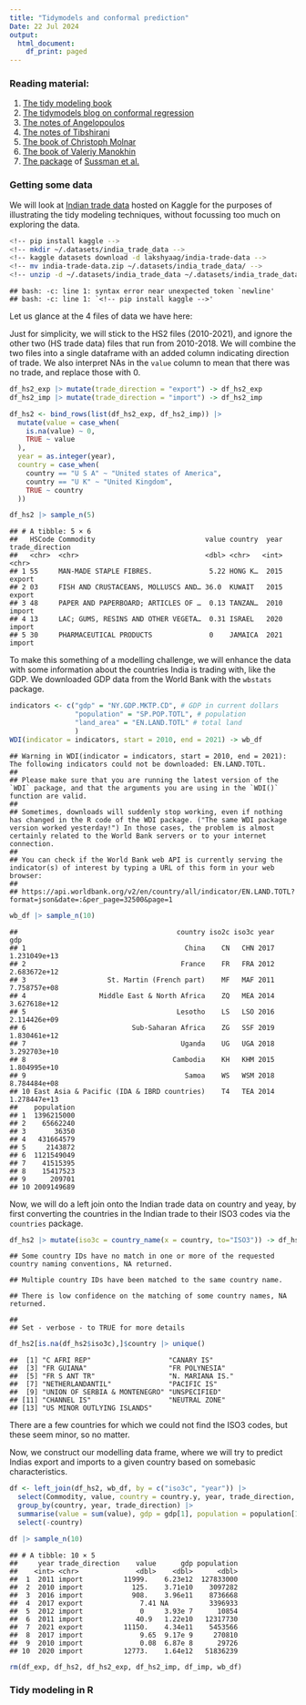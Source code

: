 ```yaml
---
title: "Tidymodels and conformal prediction"
Date: 22 Jul 2024
output:
  html_document:
    df_print: paged
---
```





### Reading material:

1.  [The tidy modeling book](https://www.tmwr.org/)
2.  [The tidymodels blog on conformal regression](https://www.tidymodels.org/learn/models/conformal-regression/)
3.  [The notes of Angelopoulos](https://arxiv.org/abs/2107.07511)
4.  [The notes of Tibshirani](https://www.stat.berkeley.edu/~ryantibs/statlearn-s23/lectures/conformal.pdf)
5.  [The book of Christoph Molnar](https://christophmolnar.com/books/conformal-prediction/)
6.  [The book of Valeriy Manokhin](https://maven.com/valeriy-manokhin/applied-conformal-prediction)
7.  [The package](https://github.com/herbps10/AdaptiveConformal) of [Sussman et al.](https://arxiv.org/abs/2312.00448)

### Getting some data

We will look at [Indian trade data](https://www.kaggle.com/datasets/lakshyaag/india-trade-data) hosted on Kaggle for the purposes of illustrating the tidy modeling techniques, without focussing too much on exploring the data.


``` bash
<!-- pip install kaggle -->
<!-- mkdir ~/.datasets/india_trade_data -->
<!-- kaggle datasets download -d lakshyaag/india-trade-data -->
<!-- mv india-trade-data.zip ~/.datasets/india_trade_data/ -->
<!-- unzip -d ~/.datasets/india_trade_data ~/.datasets/india_trade_data/india-trade-data.zip  -->
```

```
## bash: -c: line 1: syntax error near unexpected token `newline'
## bash: -c: line 1: `<!-- pip install kaggle -->'
```
Let us glance at the 4 files of data we have here:



Just for simplicity, we will stick to the HS2 files (2010-2021), and ignore the other two (HS trade data) files that run from 2010-2018. We will combine the two files into a single dataframe with an added column indicating direction of trade. We also interpret NAs in the `value` column to mean that there was no trade, and replace those with 0.


``` r
df_hs2_exp |> mutate(trade_direction = "export") -> df_hs2_exp
df_hs2_imp |> mutate(trade_direction = "import") -> df_hs2_imp

df_hs2 <- bind_rows(list(df_hs2_exp, df_hs2_imp)) |> 
  mutate(value = case_when(
    is.na(value) ~ 0,
    TRUE ~ value
  ),
  year = as.integer(year),
  country = case_when(
    country == "U S A" ~ "United states of America",
    country == "U K" ~ "United Kingdom",
    TRUE ~ country
  ))

df_hs2 |> sample_n(5)
```

```
## # A tibble: 5 × 6
##   HSCode Commodity                           value country  year trade_direction
##   <chr>  <chr>                               <dbl> <chr>   <int> <chr>          
## 1 55     MAN-MADE STAPLE FIBRES.              5.22 HONG K…  2015 export         
## 2 03     FISH AND CRUSTACEANS, MOLLUSCS AND… 36.0  KUWAIT   2015 export         
## 3 48     PAPER AND PAPERBOARD; ARTICLES OF …  0.13 TANZAN…  2010 import         
## 4 13     LAC; GUMS, RESINS AND OTHER VEGETA…  0.31 ISRAEL   2020 import         
## 5 30     PHARMACEUTICAL PRODUCTS              0    JAMAICA  2021 import
```

To make this something of a modelling challenge, we will enhance the data with some information about the countries India is trading with, like the GDP. We downloaded GDP data from the World Bank with the `wbstats` package.


``` r
indicators <- c("gdp" = "NY.GDP.MKTP.CD", # GDP in current dollars
                "population" = "SP.POP.TOTL", # population
                "land_area" = "EN.LAND.TOTL" # total land
                )
WDI(indicator = indicators, start = 2010, end = 2021) -> wb_df
```

```
## Warning in WDI(indicator = indicators, start = 2010, end = 2021): The following indicators could not be downloaded: EN.LAND.TOTL.
## 
## Please make sure that you are running the latest version of the `WDI` package, and that the arguments you are using in the `WDI()` function are valid.
## 
## Sometimes, downloads will suddenly stop working, even if nothing has changed in the R code of the WDI package. ("The same WDI package version worked yesterday!") In those cases, the problem is almost certainly related to the World Bank servers or to your internet connection.
## 
## You can check if the World Bank web API is currently serving the indicator(s) of interest by typing a URL of this form in your web browser:
## 
## https://api.worldbank.org/v2/en/country/all/indicator/EN.LAND.TOTL?format=json&date=:&per_page=32500&page=1
```

``` r
wb_df |> sample_n(10)
```

```
##                                       country iso2c iso3c year          gdp
## 1                                       China    CN   CHN 2017 1.231049e+13
## 2                                      France    FR   FRA 2012 2.683672e+12
## 3                    St. Martin (French part)    MF   MAF 2011 7.758757e+08
## 4                  Middle East & North Africa    ZQ   MEA 2014 3.627618e+12
## 5                                     Lesotho    LS   LSO 2016 2.114426e+09
## 6                          Sub-Saharan Africa    ZG   SSF 2019 1.830461e+12
## 7                                      Uganda    UG   UGA 2018 3.292703e+10
## 8                                    Cambodia    KH   KHM 2015 1.804995e+10
## 9                                       Samoa    WS   WSM 2018 8.784484e+08
## 10 East Asia & Pacific (IDA & IBRD countries)    T4   TEA 2014 1.278447e+13
##    population
## 1  1396215000
## 2    65662240
## 3       36350
## 4   431664579
## 5     2143872
## 6  1121549049
## 7    41515395
## 8    15417523
## 9      209701
## 10 2009149689
```

Now, we will do a left join onto the Indian trade data on country and yeay, by first converting the countries in the Indian trade to their ISO3 codes via the `countries` package.


``` r
df_hs2 |> mutate(iso3c = country_name(x = country, to="ISO3")) -> df_hs2
```

```
## Some country IDs have no match in one or more of the requested country naming conventions, NA returned.
```

```
## Multiple country IDs have been matched to the same country name.
```

```
## There is low confidence on the matching of some country names, NA returned.
```

```
## 
## Set - verbose - to TRUE for more details
```

``` r
df_hs2[is.na(df_hs2$iso3c),]$country |> unique()
```

```
##  [1] "C AFRI REP"                   "CANARY IS"                   
##  [3] "FR GUIANA"                    "FR POLYNESIA"                
##  [5] "FR S ANT TR"                  "N. MARIANA IS."              
##  [7] "NETHERLANDANTIL"              "PACIFIC IS"                  
##  [9] "UNION OF SERBIA & MONTENEGRO" "UNSPECIFIED"                 
## [11] "CHANNEL IS"                   "NEUTRAL ZONE"                
## [13] "US MINOR OUTLYING ISLANDS"
```
 There are a few countries for which we could not find the ISO3 codes, but these seem minor, so no matter. 
 
 Now, we construct our modelling data frame, where we will try to predict Indias export and imports to a given country based on somebasic characteristics. 

``` r
df <- left_join(df_hs2, wb_df, by = c("iso3c", "year")) |> 
  select(Commodity, value, country = country.y, year, trade_direction, iso3c, gdp, population) |> 
  group_by(country, year, trade_direction) |> 
  summarise(value = sum(value), gdp = gdp[1], population = population[1], .groups = "drop") |> 
  select(-country)

df |> sample_n(10)
```

```
## # A tibble: 10 × 5
##     year trade_direction    value      gdp population
##    <int> <chr>              <dbl>    <dbl>      <dbl>
##  1  2011 import          11999.    6.23e12  127833000
##  2  2010 import            125.    3.71e10    3097282
##  3  2016 import            908.    3.96e11    8736668
##  4  2017 export              7.41 NA          3396933
##  5  2012 import              0     3.93e 7      10854
##  6  2011 import             40.9   1.22e10   12317730
##  7  2021 export          11150.    4.34e11    5453566
##  8  2017 import              9.65  9.17e 9     270810
##  9  2010 import              0.08  6.87e 8      29726
## 10  2020 import          12773.    1.64e12   51836239
```

``` r
rm(df_exp, df_hs2, df_hs2_exp, df_hs2_imp, df_imp, wb_df)
```
 
### Tidy modeling in R

